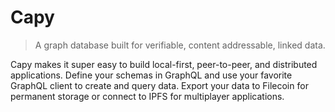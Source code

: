 # Capy

> A graph database built for verifiable, content addressable, linked data. 

Capy makes it super easy to build local-first, peer-to-peer, and distributed applications. Define your schemas in GraphQL and use your favorite GraphQL client to create and query data. Export your data to Filecoin for permanent storage or connect to IPFS for multiplayer applications.

